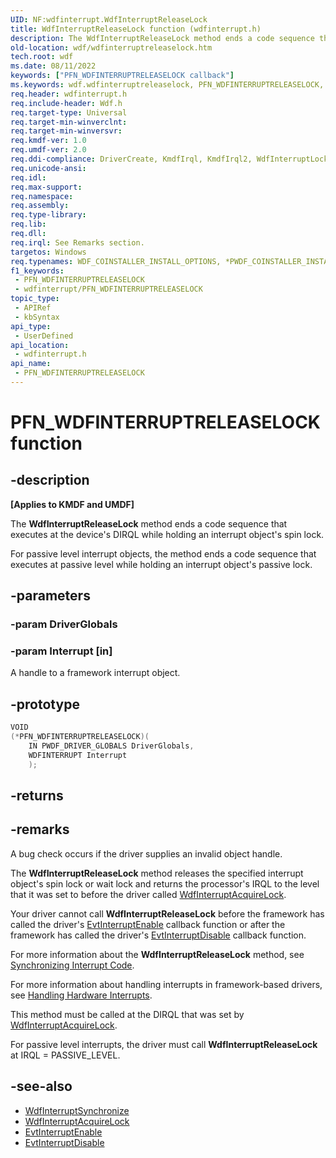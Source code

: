 ```yaml
---
UID: NF:wdfinterrupt.WdfInterruptReleaseLock
title: WdfInterruptReleaseLock function (wdfinterrupt.h)
description: The WdfInterruptReleaseLock method ends a code sequence that executes at the device's DIRQL while holding an interrupt object's spin lock.
old-location: wdf/wdfinterruptreleaselock.htm
tech.root: wdf
ms.date: 08/11/2022
keywords: ["PFN_WDFINTERRUPTRELEASELOCK callback"]
ms.keywords: wdf.wdfinterruptreleaselock, PFN_WDFINTERRUPTRELEASELOCK, WdfInterruptReleaseLock callback function, WdfInterruptReleaseLock, wdfinterrupt/WdfInterruptReleaseLock, DFInterruptObjectRef_70637f8b-a7d9-4637-b02c-1ebed3e363c7.xml, kmdf.wdfinterruptreleaselock
req.header: wdfinterrupt.h
req.include-header: Wdf.h
req.target-type: Universal
req.target-min-winverclnt: 
req.target-min-winversvr: 
req.kmdf-ver: 1.0
req.umdf-ver: 2.0
req.ddi-compliance: DriverCreate, KmdfIrql, KmdfIrql2, WdfInterruptLock, WdfInterruptLockRelease
req.unicode-ansi: 
req.idl: 
req.max-support: 
req.namespace: 
req.assembly: 
req.type-library: 
req.lib: 
req.dll: 
req.irql: See Remarks section.
targetos: Windows
req.typenames: WDF_COINSTALLER_INSTALL_OPTIONS, *PWDF_COINSTALLER_INSTALL_OPTIONS
f1_keywords:
 - PFN_WDFINTERRUPTRELEASELOCK
 - wdfinterrupt/PFN_WDFINTERRUPTRELEASELOCK
topic_type:
 - APIRef
 - kbSyntax
api_type:
 - UserDefined
api_location:
 - wdfinterrupt.h
api_name:
 - PFN_WDFINTERRUPTRELEASELOCK
---
```


# PFN_WDFINTERRUPTRELEASELOCK function

## -description

**[Applies to KMDF and UMDF]**

The **WdfInterruptReleaseLock** method ends a code sequence that executes at the device's DIRQL while holding an interrupt object's spin lock.

For passive level interrupt objects, the method ends a code sequence that executes at passive level while holding an interrupt object's passive lock.

## -parameters

### -param DriverGlobals

### -param Interrupt [in]

A handle to a framework interrupt object.

## -prototype

```cpp
VOID
(*PFN_WDFINTERRUPTRELEASELOCK)(
    IN PWDF_DRIVER_GLOBALS DriverGlobals,
    WDFINTERRUPT Interrupt
    );
```

## -returns

## -remarks

A bug check occurs if the driver supplies an invalid object handle.

The **WdfInterruptReleaseLock** method releases the specified interrupt object's spin lock or wait lock and returns the processor's IRQL to the level that it was set to before the driver called [WdfInterruptAcquireLock](/previous-versions/ff547340(v=vs.85)).

Your driver cannot call **WdfInterruptReleaseLock** before the framework has called the driver's [EvtInterruptEnable](../wdfinterrupt/nc-wdfinterrupt-evt_wdf_interrupt_enable.md) callback function or after the framework has called the driver's [EvtInterruptDisable](../wdfinterrupt/nc-wdfinterrupt-evt_wdf_interrupt_disable.md) callback function.

For more information about the **WdfInterruptReleaseLock** method, see [Synchronizing Interrupt Code](/windows-hardware/drivers/wdf/synchronizing-interrupt-code).

For more information about handling interrupts in framework-based drivers, see [Handling Hardware Interrupts](/windows-hardware/drivers/wdf/handling-hardware-interrupts).

This method must be called at the DIRQL that was set by [WdfInterruptAcquireLock](/previous-versions/ff547340(v=vs.85)).

For passive level interrupts, the driver must call **WdfInterruptReleaseLock** at IRQL = PASSIVE_LEVEL.

## -see-also

- [WdfInterruptSynchronize](../wdfinterrupt/nf-wdfinterrupt-wdfinterruptsynchronize.md)
- [WdfInterruptAcquireLock](/previous-versions/ff547340(v=vs.85))
- [EvtInterruptEnable](../wdfinterrupt/nc-wdfinterrupt-evt_wdf_interrupt_enable.md)
- [EvtInterruptDisable](../wdfinterrupt/nc-wdfinterrupt-evt_wdf_interrupt_disable.md)
